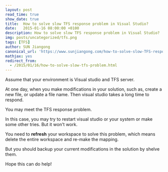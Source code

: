 ```yaml
---
layout: post
read_time: true
show_date: true
title:  How to solve slow TFS response problem in Visual Studio?
date:   2015-01-16 08:00:00 +0100
description: How to solve slow TFS response problem in Visual Studio?
img: posts/uncategorized/tfs.png
tags: [TFS]
author: SUN Jiangong
canonical_url: 'https://www.sunjiangong.com/how-to-solve-slow-TFS-response-problem-in-visual-studio.html'
mathjax: yes
redirect_from:
  - /2015/01/16/how-to-solve-slow-tfs-problem.html
---
```



Assume that your environment is Visual studio and TFS server. 

At one day, when you make modifications in your solution, such as, create a new file, or update a file name. Then visual studio takes a long time to respond. 

You may meet the TFS response problem.

In this case, you may try to restart visual studio or your system or make some other tries. But it won't work.

<!--more-->

You need to **refresh** your workspace to solve this problem, which means delete the entire workspace and re-make the mapping. 

But you should backup your current modifications in the solution by shelve them.


Hope this can do help!